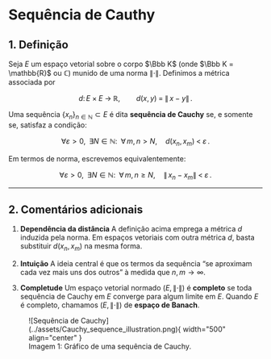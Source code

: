 # Sequência de Cauthy

## 1. Definição 

Seja $E$ um espaço vetorial sobre o corpo $\Bbb K$ (onde $\Bbb K = \mathbb{R}$ ou $\mathbb{C}$) munido de uma norma $\|\cdot\|$. Definimos a métrica associada por

$$
d \colon E \times E \;\longrightarrow\; \mathbb{R},\qquad
d(x,y) \;=\;\|\,x - y\|\,. 
$$

Uma sequência $\{x_n\}_{n\in\mathbb{N}}\subset E$ é dita **sequência de Cauchy** se, e somente se, satisfaz a condição:

$$
\forall \varepsilon > 0,\;\;\exists N\in\mathbb{N}:\;\;
\forall\,m,n\gt N,\quad
d(x_n,x_m) \;<\;\varepsilon\,.
$$

Em termos de norma, escrevemos equivalentemente:

$$
\forall \varepsilon > 0,\;\;\exists N\in\mathbb{N}:\;\;
\forall\,m,n\ge N,\quad
\bigl\|\,x_n - x_m \bigr\| \;<\; \varepsilon\,.
$$

---

## 2. Comentários adicionais

1. **Dependência da distância**
   A definição acima emprega a métrica $d$ induzida pela norma. Em espaços vetoriais com outra métrica $d$, basta substituir $d(x_n,x_m)$ na mesma forma.

2. **Intuição**
   A ideia central é que os termos da sequência “se aproximam cada vez mais uns dos outros” à medida que $n,m\to\infty$.

3. **Completude**
   Um espaço vetorial normado $(E,\|\cdot\|)$ é **completo** se toda sequência de Cauchy em $E$ converge para algum limite em $E$. Quando $E$ é completo, chamamos $(E,\|\cdot\|)$ de **espaço de Banach**.

<figure markdown="span">
  ![Sequência de Cauchy](../assets/Cauchy_sequence_illustration.png){ width="500" align="center" }
  <figcaption>Imagem 1: Gráfico de uma sequência de Cauchy.</figcaption>
</figure>